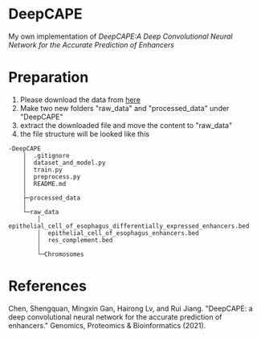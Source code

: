 # DeepCAPE
My own implementation of *DeepCAPE:A Deep Convolutional Neural Network for the Accurate Prediction of Enhancers*

# Preparation 
1. Please download the data from [here](http://health.tsinghua.edu.cn/openness/anno/info/demos/RegulatoryMechanism/data.tar.gz)
2. Make two new folders "raw_data" and "processed_data" under "DeepCAPE"
3. extract the downloaded file and move the content to "raw_data"
4. the file structure will be looked like this

```
-DeepCAPE
    │  .gitignore 
    │  dataset_and_model.py 
    │  train.py 
    │  preprocess.py 
    │  README.md 
    │  
    ├─processed_data 
    │      
    └─raw_data 
        │  epithelial_cell_of_esophagus_differentially_expressed_enhancers.bed 
        │  epithelial_cell_of_esophagus_enhancers.bed 
        │  res_complement.bed 
        │  
        └─Chromosomes 
```

# References
Chen, Shengquan, Mingxin Gan, Hairong Lv, and Rui Jiang. "DeepCAPE: a deep convolutional neural network for the accurate prediction of enhancers." Genomics, Proteomics & Bioinformatics (2021).